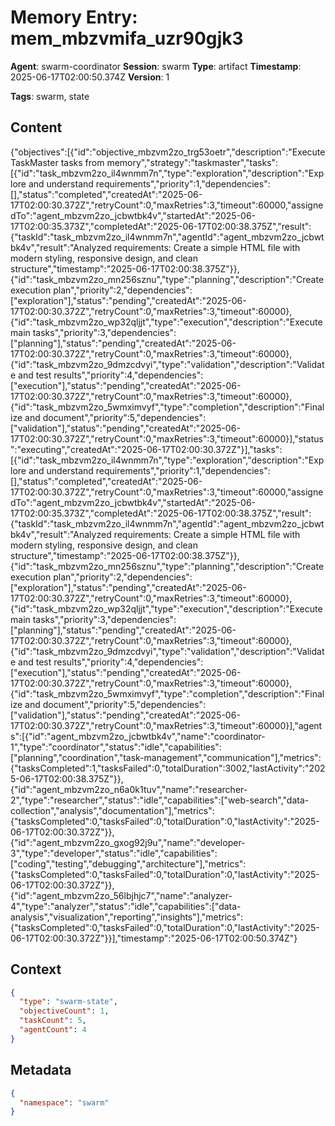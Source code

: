 # Memory Entry: mem_mbzvmifa_uzr90gjk3

**Agent**: swarm-coordinator
**Session**: swarm
**Type**: artifact
**Timestamp**: 2025-06-17T02:00:50.374Z
**Version**: 1

**Tags**: swarm, state

## Content

{"objectives":[{"id":"objective_mbzvm2zo_trg53oetr","description":"Execute TaskMaster tasks from memory","strategy":"taskmaster","tasks":[{"id":"task_mbzvm2zo_il4wnmm7n","type":"exploration","description":"Explore and understand requirements","priority":1,"dependencies":[],"status":"completed","createdAt":"2025-06-17T02:00:30.372Z","retryCount":0,"maxRetries":3,"timeout":60000,"assignedTo":"agent_mbzvm2zo_jcbwtbk4v","startedAt":"2025-06-17T02:00:35.373Z","completedAt":"2025-06-17T02:00:38.375Z","result":{"taskId":"task_mbzvm2zo_il4wnmm7n","agentId":"agent_mbzvm2zo_jcbwtbk4v","result":"Analyzed requirements: Create a simple HTML file with modern styling, responsive design, and clean structure","timestamp":"2025-06-17T02:00:38.375Z"}},{"id":"task_mbzvm2zo_mn256sznu","type":"planning","description":"Create execution plan","priority":2,"dependencies":["exploration"],"status":"pending","createdAt":"2025-06-17T02:00:30.372Z","retryCount":0,"maxRetries":3,"timeout":60000},{"id":"task_mbzvm2zo_wp32qljjt","type":"execution","description":"Execute main tasks","priority":3,"dependencies":["planning"],"status":"pending","createdAt":"2025-06-17T02:00:30.372Z","retryCount":0,"maxRetries":3,"timeout":60000},{"id":"task_mbzvm2zo_9dmzcdvyi","type":"validation","description":"Validate and test results","priority":4,"dependencies":["execution"],"status":"pending","createdAt":"2025-06-17T02:00:30.372Z","retryCount":0,"maxRetries":3,"timeout":60000},{"id":"task_mbzvm2zo_5wmximvyf","type":"completion","description":"Finalize and document","priority":5,"dependencies":["validation"],"status":"pending","createdAt":"2025-06-17T02:00:30.372Z","retryCount":0,"maxRetries":3,"timeout":60000}],"status":"executing","createdAt":"2025-06-17T02:00:30.372Z"}],"tasks":[{"id":"task_mbzvm2zo_il4wnmm7n","type":"exploration","description":"Explore and understand requirements","priority":1,"dependencies":[],"status":"completed","createdAt":"2025-06-17T02:00:30.372Z","retryCount":0,"maxRetries":3,"timeout":60000,"assignedTo":"agent_mbzvm2zo_jcbwtbk4v","startedAt":"2025-06-17T02:00:35.373Z","completedAt":"2025-06-17T02:00:38.375Z","result":{"taskId":"task_mbzvm2zo_il4wnmm7n","agentId":"agent_mbzvm2zo_jcbwtbk4v","result":"Analyzed requirements: Create a simple HTML file with modern styling, responsive design, and clean structure","timestamp":"2025-06-17T02:00:38.375Z"}},{"id":"task_mbzvm2zo_mn256sznu","type":"planning","description":"Create execution plan","priority":2,"dependencies":["exploration"],"status":"pending","createdAt":"2025-06-17T02:00:30.372Z","retryCount":0,"maxRetries":3,"timeout":60000},{"id":"task_mbzvm2zo_wp32qljjt","type":"execution","description":"Execute main tasks","priority":3,"dependencies":["planning"],"status":"pending","createdAt":"2025-06-17T02:00:30.372Z","retryCount":0,"maxRetries":3,"timeout":60000},{"id":"task_mbzvm2zo_9dmzcdvyi","type":"validation","description":"Validate and test results","priority":4,"dependencies":["execution"],"status":"pending","createdAt":"2025-06-17T02:00:30.372Z","retryCount":0,"maxRetries":3,"timeout":60000},{"id":"task_mbzvm2zo_5wmximvyf","type":"completion","description":"Finalize and document","priority":5,"dependencies":["validation"],"status":"pending","createdAt":"2025-06-17T02:00:30.372Z","retryCount":0,"maxRetries":3,"timeout":60000}],"agents":[{"id":"agent_mbzvm2zo_jcbwtbk4v","name":"coordinator-1","type":"coordinator","status":"idle","capabilities":["planning","coordination","task-management","communication"],"metrics":{"tasksCompleted":1,"tasksFailed":0,"totalDuration":3002,"lastActivity":"2025-06-17T02:00:38.375Z"}},{"id":"agent_mbzvm2zo_n6a0k1tuv","name":"researcher-2","type":"researcher","status":"idle","capabilities":["web-search","data-collection","analysis","documentation"],"metrics":{"tasksCompleted":0,"tasksFailed":0,"totalDuration":0,"lastActivity":"2025-06-17T02:00:30.372Z"}},{"id":"agent_mbzvm2zo_gxog92j9u","name":"developer-3","type":"developer","status":"idle","capabilities":["coding","testing","debugging","architecture"],"metrics":{"tasksCompleted":0,"tasksFailed":0,"totalDuration":0,"lastActivity":"2025-06-17T02:00:30.372Z"}},{"id":"agent_mbzvm2zo_56lbjhjc7","name":"analyzer-4","type":"analyzer","status":"idle","capabilities":["data-analysis","visualization","reporting","insights"],"metrics":{"tasksCompleted":0,"tasksFailed":0,"totalDuration":0,"lastActivity":"2025-06-17T02:00:30.372Z"}}],"timestamp":"2025-06-17T02:00:50.374Z"}

## Context

```json
{
  "type": "swarm-state",
  "objectiveCount": 1,
  "taskCount": 5,
  "agentCount": 4
}
```

## Metadata

```json
{
  "namespace": "swarm"
}
```
